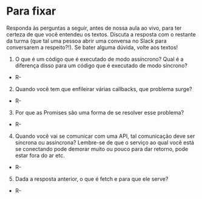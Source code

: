 # Para fixar
Responda às perguntas a seguir, antes de nossa aula ao vivo, para ter certeza de que você entendeu os textos. Discuta a resposta com o restante da turma (que tal uma pessoa abrir uma conversa no Slack para conversarem a respeito?!). Se bater alguma dúvida, volte aos textos!

1. O que é um código que é executado de modo assíncrono? Qual é a diferença disso para um código que é executado de modo síncrono?
* R-

2. Quando você tem que enfileirar várias callbacks, que problema surge?
* R-

3. Por que as Promises são uma forma de se resolver esse problema?
* R-

4. Quando você vai se comunicar com uma API, tal comunicação deve ser síncrona ou assíncrona? Lembre-se de que o serviço ao qual você está se conectando pode demorar muito ou pouco para dar retorno, pode estar fora do ar etc.
* R-

5. Dada a resposta anterior, o que é fetch e para que ele serve?
* R-